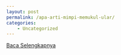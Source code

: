 ```yaml
---
layout: post
permalink: /apa-arti-mimpi-memukul-ular/
categories:
    - Uncategorized
---
```


[Baca Selengkapnya](/09)